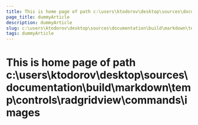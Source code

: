 ```yaml
---
title: This is home page of path c:\users\ktodorov\desktop\sources\documentation\build\markdown\temp\controls\radgridview\commands\images
page_title: dummyArticle
description: dummyArticle
slug: c:\users\ktodorov\desktop\sources\documentation\build\markdown\temp\controls\radgridview\commands\images
tags: dummyArticle
---
```

# This is home page of path c:\users\ktodorov\desktop\sources\documentation\build\markdown\temp\controls\radgridview\commands\images
